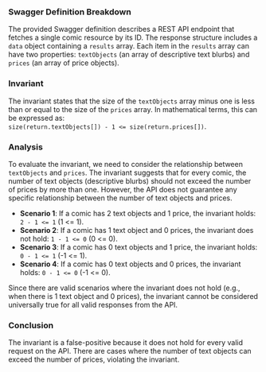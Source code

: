 ### Swagger Definition Breakdown
The provided Swagger definition describes a REST API endpoint that fetches a single comic resource by its ID. The response structure includes a `data` object containing a `results` array. Each item in the `results` array can have two properties: `textObjects` (an array of descriptive text blurbs) and `prices` (an array of price objects). 

### Invariant
The invariant states that the size of the `textObjects` array minus one is less than or equal to the size of the `prices` array. In mathematical terms, this can be expressed as:  
`size(return.textObjects[]) - 1 <= size(return.prices[])`.

### Analysis
To evaluate the invariant, we need to consider the relationship between `textObjects` and `prices`. The invariant suggests that for every comic, the number of text objects (descriptive blurbs) should not exceed the number of prices by more than one. However, the API does not guarantee any specific relationship between the number of text objects and prices. 

- **Scenario 1**: If a comic has 2 text objects and 1 price, the invariant holds: `2 - 1 <= 1` (1 <= 1).
- **Scenario 2**: If a comic has 1 text object and 0 prices, the invariant does not hold: `1 - 1 <= 0` (0 <= 0).
- **Scenario 3**: If a comic has 0 text objects and 1 price, the invariant holds: `0 - 1 <= 1` (-1 <= 1).
- **Scenario 4**: If a comic has 0 text objects and 0 prices, the invariant holds: `0 - 1 <= 0` (-1 <= 0).

Since there are valid scenarios where the invariant does not hold (e.g., when there is 1 text object and 0 prices), the invariant cannot be considered universally true for all valid responses from the API.

### Conclusion
The invariant is a false-positive because it does not hold for every valid request on the API. There are cases where the number of text objects can exceed the number of prices, violating the invariant.
